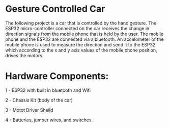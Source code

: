 # Gesture Controlled Car

The following project is a car that is controlled by the hand gesture. The ESP32 micro-controller connected on the car receives the change in direction signals from the
mobile phone that is held by the user. The mobile phone and the ESP32 are connected via a bluetooth. An accelometer of the mobile phone is used to measure the direction
and send it to the ESP32 which according to the x and y axis values of the mobile phone position, drives the motors.

# Hardware Components: 

1 - ESP32 with built in bluetooth and Wifi

2 - Chassis Kit (body of the car)

3 - Motot Driver Sheild

4 - Batteries, jumper wires, and switches 
